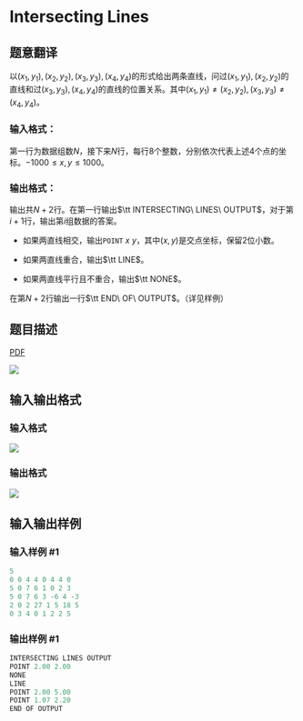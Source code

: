 # Intersecting Lines

## 题意翻译

以$(x_1,y_1),(x_2,y_2),(x_3,y_3),(x_4,y_4)$的形式给出两条直线，问过$(x_1,y_1),(x_2,y_2)$的直线和过$(x_3,y_3),(x_4,y_4)$的直线的位置关系。其中$(x_1,y_1)\ne(x_2,y_2),(x_3,y_3)\ne(x_4,y_4)$。

### 输入格式：

第一行为数据组数$N$，接下来$N$行，每行$8$个整数，分别依次代表上述$4$个点的坐标。$-1000\le x,y\le 1000$。

### 输出格式：

输出共$N+2$行。在第一行输出$\tt INTERSECTING\ LINES\ OUTPUT$，对于第$i+1$行，输出第$i$组数据的答案。

* 如果两直线相交，输出$\mathtt{POINT}\ x\ y$，其中$(x,y)$是交点坐标，保留$2$位小数。

* 如果两直线重合，输出$\tt LINE$。

* 如果两直线平行且不重合，输出$\tt NONE$。

在第$N+2$行输出一行$\tt END\ OF\ OUTPUT$。（详见样例）

## 题目描述

[problemUrl]: https://uva.onlinejudge.org/index.php?option=com_onlinejudge&Itemid=8&category=5&page=show_problem&problem=314

[PDF](https://uva.onlinejudge.org/external/3/p378.pdf)

![](https://cdn.luogu.com.cn/upload/vjudge_pic/UVA378/5a8753f3da274adb7e8800519488fcd1e737122c.png)

## 输入输出格式

### 输入格式

![](https://cdn.luogu.com.cn/upload/vjudge_pic/UVA378/96700e6f9bb8c41286be512a47e80cf605c158fd.png)

### 输出格式

![](https://cdn.luogu.com.cn/upload/vjudge_pic/UVA378/8a03cf01db65c4a7a8a27fad2e55666d88751393.png)

## 输入输出样例

### 输入样例 #1

```cpp
5
0 0 4 4 0 4 4 0
5 0 7 6 1 0 2 3
5 0 7 6 3 -6 4 -3
2 0 2 27 1 5 18 5
0 3 4 0 1 2 2 5
```


### 输出样例 #1

```cpp
INTERSECTING LINES OUTPUT
POINT 2.00 2.00
NONE
LINE
POINT 2.00 5.00
POINT 1.07 2.20
END OF OUTPUT
```


